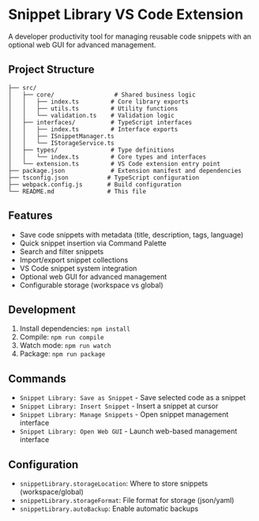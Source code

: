 # Snippet Library VS Code Extension

A developer productivity tool for managing reusable code snippets with an optional web GUI for advanced management.

## Project Structure

```
├── src/
│   ├── core/                 # Shared business logic
│   │   ├── index.ts         # Core library exports
│   │   ├── utils.ts         # Utility functions
│   │   └── validation.ts    # Validation logic
│   ├── interfaces/          # TypeScript interfaces
│   │   ├── index.ts         # Interface exports
│   │   ├── ISnippetManager.ts
│   │   └── IStorageService.ts
│   ├── types/               # Type definitions
│   │   └── index.ts         # Core types and interfaces
│   └── extension.ts         # VS Code extension entry point
├── package.json             # Extension manifest and dependencies
├── tsconfig.json           # TypeScript configuration
├── webpack.config.js       # Build configuration
└── README.md               # This file
```

## Features

- Save code snippets with metadata (title, description, tags, language)
- Quick snippet insertion via Command Palette
- Search and filter snippets
- Import/export snippet collections
- VS Code snippet system integration
- Optional web GUI for advanced management
- Configurable storage (workspace vs global)

## Development

1. Install dependencies: `npm install`
2. Compile: `npm run compile`
3. Watch mode: `npm run watch`
4. Package: `npm run package`

## Commands

- `Snippet Library: Save as Snippet` - Save selected code as a snippet
- `Snippet Library: Insert Snippet` - Insert a snippet at cursor
- `Snippet Library: Manage Snippets` - Open snippet management interface
- `Snippet Library: Open Web GUI` - Launch web-based management interface

## Configuration

- `snippetLibrary.storageLocation`: Where to store snippets (workspace/global)
- `snippetLibrary.storageFormat`: File format for storage (json/yaml)
- `snippetLibrary.autoBackup`: Enable automatic backups
